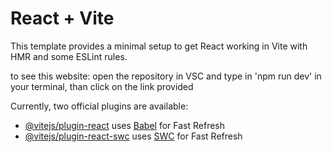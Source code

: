 # React + Vite

This template provides a minimal setup to get React working in Vite with HMR and some ESLint rules.

to see this website: open the repository in VSC and type in 'npm run dev' in your terminal, than click on the link provided

Currently, two official plugins are available:

- [@vitejs/plugin-react](https://github.com/vitejs/vite-plugin-react/blob/main/packages/plugin-react/README.md) uses [Babel](https://babeljs.io/) for Fast Refresh
- [@vitejs/plugin-react-swc](https://github.com/vitejs/vite-plugin-react-swc) uses [SWC](https://swc.rs/) for Fast Refresh
